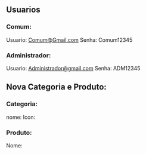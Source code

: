 ## Usuarios

### Comum:
Usuario: Comum@Gmail.com
Senha: Comum12345

### Administrador:
Usuario: Administrador@gmail.com
Senha: ADM12345


## Nova Categoria e Produto:

### Categoria:
nome:
Icon:

### Produto:
Nome:
